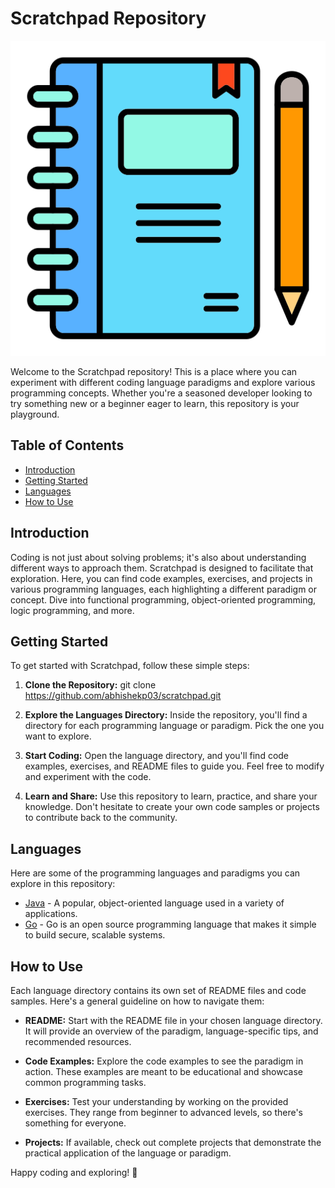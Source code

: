 # Scratchpad Repository

![Scratchpad Logo](scratchpad-logo.png)

Welcome to the Scratchpad repository! This is a place where you can experiment with different coding language paradigms and explore various programming concepts. Whether you're a seasoned developer looking to try something new or a beginner eager to learn, this repository is your playground.

## Table of Contents
- [Introduction](#introduction)
- [Getting Started](#getting-started)
- [Languages](#languages)
- [How to Use](#how-to-use)

## Introduction

Coding is not just about solving problems; it's also about understanding different ways to approach them. Scratchpad is designed to facilitate that exploration. Here, you can find code examples, exercises, and projects in various programming languages, each highlighting a different paradigm or concept. Dive into functional programming, object-oriented programming, logic programming, and more.

## Getting Started

To get started with Scratchpad, follow these simple steps:

1. **Clone the Repository:**
git clone https://github.com/abhishekp03/scratchpad.git


2. **Explore the Languages Directory:**
Inside the repository, you'll find a directory for each programming language or paradigm. Pick the one you want to explore.

3. **Start Coding:**
Open the language directory, and you'll find code examples, exercises, and README files to guide you. Feel free to modify and experiment with the code.

4. **Learn and Share:**
Use this repository to learn, practice, and share your knowledge. Don't hesitate to create your own code samples or projects to contribute back to the community.

## Languages
Here are some of the programming languages and paradigms you can explore in this repository:

- [Java](java/) - A popular, object-oriented language used in a variety of applications.
- [Go](go/) - Go is an open source programming language that makes it simple to build secure, scalable systems.

## How to Use

Each language directory contains its own set of README files and code samples. Here's a general guideline on how to navigate them:

- **README:** Start with the README file in your chosen language directory. It will provide an overview of the paradigm, language-specific tips, and recommended resources.

- **Code Examples:** Explore the code examples to see the paradigm in action. These examples are meant to be educational and showcase common programming tasks.

- **Exercises:** Test your understanding by working on the provided exercises. They range from beginner to advanced levels, so there's something for everyone.

- **Projects:** If available, check out complete projects that demonstrate the practical application of the language or paradigm.

Happy coding and exploring! 🚀

